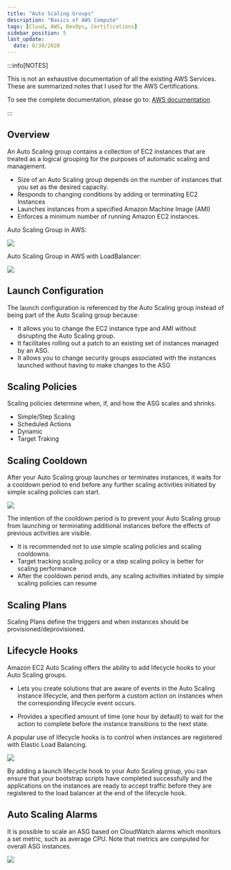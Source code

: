 ```yaml
---
title: "Auto Scaling Groups"
description: "Basics of AWS Compute"
tags: [Cloud, AWS, DevOps, Certifications]
sidebar_position: 5
last_update:
  date: 8/30/2020
---
```



:::info[NOTES]

This is not an exhaustive documentation of all the existing AWS Services. These are summarized notes that I used for the AWS Certifications.

To see the complete documentation, please go to: [AWS documentation](https://docs.aws.amazon.com/)

:::



## Overview

An Auto Scaling group contains a collection of EC2 instances that are treated as a logical grouping for the purposes of automatic scaling and management.

- Size of an Auto Scaling group depends on the number of instances that you set as the desired capacity.
- Responds to changing conditions by adding or terminating EC2 Instances
- Launches instances from a specified Amazon Machine Image (AMI)
- Enforces a minimum number of running Amazon EC2 instances.

Auto Scaling Group in AWS:

![](/img/docs/aws-asg-in-aws.png)


Auto Scaling Group in AWS with LoadBalancer:

![](/img/docs/aws-asg-in-aws-with-lb.png)



## Launch Configuration

The launch configuration is referenced by the Auto Scaling group instead of being part of the Auto Scaling group because:

- It allows you to change the EC2 instance type and AMI without disrupting the Auto Scaling group.
- It facilitates rolling out a patch to an existing set of instances managed by an ASG.
- It allows you to change security groups associated with the instances launched without having to make changes to the ASG

## Scaling Policies

Scaling policies determine when, if, and how the ASG scales and shrinks.

- Simple/Step Scaling 
- Scheduled Actions 
- Dynamic 
- Target Traking 

## Scaling Cooldown 

After your Auto Scaling group launches or terminates instances, it waits for a cooldown period to end before any further scaling activities initiated by simple scaling policies can start. 

![](/img/docs/aws-asg-scaling-cooldown.png)


The intention of the cooldown period is to prevent your Auto Scaling group from launching or terminating additional instances before the effects of previous activities are visible.

- It is recommended not to use simple scaling policies and scaling cooldowns.
- Target tracking scaling policy or a step scaling policy is better for scaling performance
- After the cooldown period ends, any scaling activities initiated by simple scaling policies can resume

## Scaling Plans

Scaling Plans define the triggers and when instances should be provisioned/deprovisioned.


## Lifecycle Hooks 

Amazon EC2 Auto Scaling offers the ability to add lifecycle hooks to your Auto Scaling groups. 

- Lets you create solutions that are aware of events in the Auto Scaling instance lifecycle, and then perform a custom action on instances when the corresponding lifecycle event occurs. 

- Provides a specified amount of time (one hour by default) to wait for the action to complete before the instance transitions to the next state.

A popular use of lifecycle hooks is to control when instances are registered with Elastic Load Balancing. 

![](/img/docs/aws-asg-lifecyclehook-diag.png)


By adding a launch lifecycle hook to your Auto Scaling group, you can ensure that your bootstrap scripts have completed successfully and the applications on the instances are ready to accept traffic before they are registered to the load balancer at the end of the lifecycle hook.

## Auto Scaling Alarms 

It is possible to scale an ASG based on CloudWatch alarms which monitors a set metric, such as average CPU. Note that metrics are computed for overall ASG instances. 

![](/img/docs/aws-elb-alarms-based-on-cw-alarm.png)


  